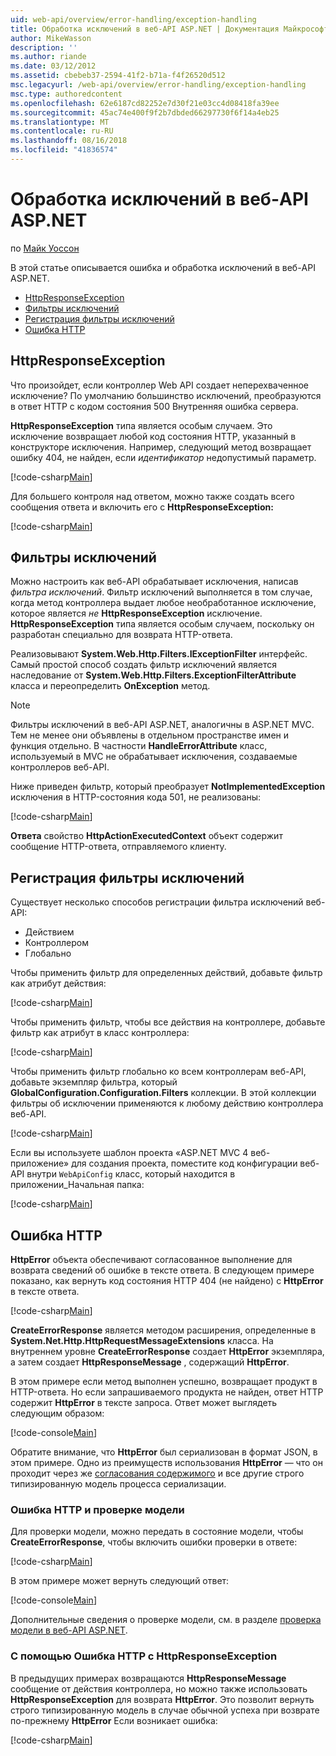 ```yaml
---
uid: web-api/overview/error-handling/exception-handling
title: Обработка исключений в веб-API ASP.NET | Документация Майкрософт
author: MikeWasson
description: ''
ms.author: riande
ms.date: 03/12/2012
ms.assetid: cbebeb37-2594-41f2-b71a-f4f26520d512
msc.legacyurl: /web-api/overview/error-handling/exception-handling
msc.type: authoredcontent
ms.openlocfilehash: 62e6187cd82252e7d30f21e03cc4d08418fa39ee
ms.sourcegitcommit: 45ac74e400f9f2b7dbded66297730f6f14a4eb25
ms.translationtype: MT
ms.contentlocale: ru-RU
ms.lasthandoff: 08/16/2018
ms.locfileid: "41836574"
---
```

<a name="exception-handling-in-aspnet-web-api"></a>Обработка исключений в веб-API ASP.NET
====================
по [Майк Уоссон](https://github.com/MikeWasson)

В этой статье описывается ошибка и обработка исключений в веб-API ASP.NET.

- [HttpResponseException](#httpresponserexception)
- [Фильтры исключений](#exception_filters)
- [Регистрация фильтры исключений](#registering_exception_filters)
- [Ошибка HTTP](#httperror)

<a id="httpresponserexception"></a>
## <a name="httpresponseexception"></a>HttpResponseException

Что произойдет, если контроллер Web API создает неперехваченное исключение? По умолчанию большинство исключений, преобразуются в ответ HTTP с кодом состояния 500 Внутренняя ошибка сервера.

**HttpResponseException** типа является особым случаем. Это исключение возвращает любой код состояния HTTP, указанный в конструкторе исключения. Например, следующий метод возвращает ошибку 404, не найден, если *идентификатор* недопустимый параметр.

[!code-csharp[Main](exception-handling/samples/sample1.cs)]

Для большего контроля над ответом, можно также создать всего сообщения ответа и включить его с **HttpResponseException:** 

[!code-csharp[Main](exception-handling/samples/sample2.cs)]

<a id="exception_filters"></a>
## <a name="exception-filters"></a>Фильтры исключений

Можно настроить как веб-API обрабатывает исключения, написав *фильтра исключений*. Фильтр исключений выполняется в том случае, когда метод контроллера выдает любое необработанное исключение, которое является *не* **HttpResponseException** исключение. **HttpResponseException** типа является особым случаем, поскольку он разработан специально для возврата HTTP-ответа.

Реализовывают **System.Web.Http.Filters.IExceptionFilter** интерфейс. Самый простой способ создать фильтр исключений является наследование от **System.Web.Http.Filters.ExceptionFilterAttribute** класса и переопределить **OnException** метод.

> [!NOTE]
> Фильтры исключений в веб-API ASP.NET, аналогичны в ASP.NET MVC. Тем не менее они объявлены в отдельном пространстве имен и функция отдельно. В частности **HandleErrorAttribute** класс, используемый в MVC не обрабатывает исключения, создаваемые контроллеров веб-API.


Ниже приведен фильтр, который преобразует **NotImplementedException** исключения в HTTP-состояния кода 501, не реализованы:

[!code-csharp[Main](exception-handling/samples/sample3.cs)]

**Ответа** свойство **HttpActionExecutedContext** объект содержит сообщение HTTP-ответа, отправляемого клиенту.

<a id="registering_exception_filters"></a>
## <a name="registering-exception-filters"></a>Регистрация фильтры исключений

Существует несколько способов регистрации фильтра исключений веб-API:

- Действием
- Контроллером
- Глобально

Чтобы применить фильтр для определенных действий, добавьте фильтр как атрибут действия:

[!code-csharp[Main](exception-handling/samples/sample4.cs)]

Чтобы применить фильтр, чтобы все действия на контроллере, добавьте фильтр как атрибут в класс контроллера:

[!code-csharp[Main](exception-handling/samples/sample5.cs)]

Чтобы применить фильтр глобально ко всем контроллерам веб-API, добавьте экземпляр фильтра, который **GlobalConfiguration.Configuration.Filters** коллекции. В этой коллекции фильтры об исключении применяются к любому действию контроллера веб-API.

[!code-csharp[Main](exception-handling/samples/sample6.cs)]

Если вы используете шаблон проекта «ASP.NET MVC 4 веб-приложение» для создания проекта, поместите код конфигурации веб-API внутри `WebApiConfig` класс, который находится в приложении\_Начальная папка:

[!code-csharp[Main](exception-handling/samples/sample7.cs?highlight=5)]

<a id="httperror"></a>
## <a name="httperror"></a>Ошибка HTTP

**HttpError** объекта обеспечивают согласованное выполнение для возврата сведений об ошибке в тексте ответа. В следующем примере показано, как вернуть код состояния HTTP 404 (не найдено) с **HttpError** в тексте ответа.

[!code-csharp[Main](exception-handling/samples/sample8.cs)]

**CreateErrorResponse** является методом расширения, определенные в **System.Net.Http.HttpRequestMessageExtensions** класса. На внутреннем уровне **CreateErrorResponse** создает **HttpError** экземпляра, а затем создает **HttpResponseMessage** , содержащий **HttpError**.

В этом примере если метод выполнен успешно, возвращает продукт в HTTP-ответа. Но если запрашиваемого продукта не найден, ответ HTTP содержит **HttpError** в тексте запроса. Ответ может выглядеть следующим образом:

[!code-console[Main](exception-handling/samples/sample9.cmd)]

Обратите внимание, что **HttpError** был сериализован в формат JSON, в этом примере. Одно из преимуществ использования **HttpError** — что он проходит через же [согласования содержимого](../formats-and-model-binding/content-negotiation.md) и все другие строго типизированную модель процесса сериализации.

### <a name="httperror-and-model-validation"></a>Ошибка HTTP и проверке модели

Для проверки модели, можно передать в состояние модели, чтобы **CreateErrorResponse**, чтобы включить ошибки проверки в ответе:

[!code-csharp[Main](exception-handling/samples/sample10.cs)]

В этом примере может вернуть следующий ответ:

[!code-console[Main](exception-handling/samples/sample11.cmd)]

Дополнительные сведения о проверке модели, см. в разделе [проверка модели в веб-API ASP.NET](../formats-and-model-binding/model-validation-in-aspnet-web-api.md).

### <a name="using-httperror-with-httpresponseexception"></a>С помощью Ошибка HTTP с HttpResponseException

В предыдущих примерах возвращаются **HttpResponseMessage** сообщение от действия контроллера, но можно также использовать **HttpResponseException** для возврата **HttpError**. Это позволит вернуть строго типизированную модель в случае обычной успеха при возврате по-прежнему **HttpError** Если возникает ошибка:

[!code-csharp[Main](exception-handling/samples/sample12.cs)]
